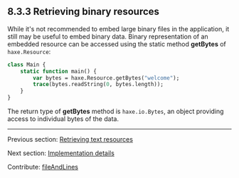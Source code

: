 ## 8.3.3 Retrieving binary resources

While it's not recommended to embed large binary files in the application, it still may be useful to embed binary data. Binary representation of an embedded resource can be accessed using the static method **getBytes** of `haxe.Resource`:

```haxe
class Main {
    static function main() {
        var bytes = haxe.Resource.getBytes("welcome");
        trace(bytes.readString(0, bytes.length));
    }
}

```

The return type of **getBytes** method is `haxe.io.Bytes`, an object providing access to individual bytes of the data.

---

Previous section: [Retrieving text resources](cr-resources-getString.md)

Next section: [Implementation details](cr-resources-impl.md)

Contribute: [fileAndLines](https://github.com/HaxeFoundation/HaxeManual/blob/master/08-compiler-features.tex#L79-79)